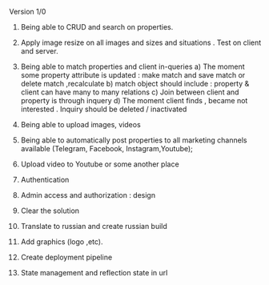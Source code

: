 Version 1/0

1. Being able to CRUD and search on properties.

2. Apply image resize on all images and sizes and situations . Test on client and server.

2. Being able to match properties and client in-queries 
   a) The moment some property attribute is updated : make match and save match or delete match ,recalculate 
   b) match object should include : property  & client can have many to many relations 
   c) Join between client and property is through inquery
   d) The moment client finds , became not interested . Inquiry should be deleted / inactivated

3. Being able to upload images, videos
3. Being able to automatically post properties to all marketing channels available (Telegram, Facebook, Instagram,Youtube);
4. Upload video to Youtube or some another place
5. Authentication
6. Admin access and authorization : design 
7. Clear the solution
8. Translate to russian and create russian build
9. Add graphics (logo ,etc).
10. Create deployment pipeline 
11. State management and reflection state in url




